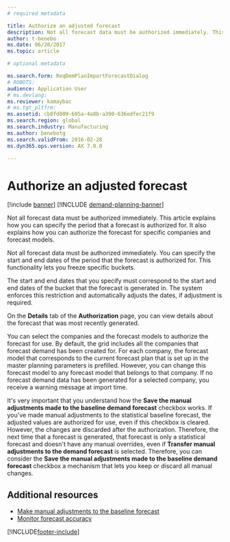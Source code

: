```yaml
---
# required metadata

title: Authorize an adjusted forecast
description: Not all forecast data must be authorized immediately. This article explains how you can specify the period that a forecast is authorized for. It also explains how you can authorize the forecast for specific companies and forecast models.
author: t-benebo
ms.date: 06/20/2017
ms.topic: article

# optional metadata

ms.search.form: ReqDemPlanImportForecastDialog
# ROBOTS: 
audience: Application User
# ms.devlang: 
ms.reviewer: kamaybac
# ms.tgt_pltfrm: 
ms.assetid: cb8fd809-605a-4a8b-a390-636edfec21f9
ms.search.region: global
ms.search.industry: Manufacturing
ms.author: benebotg
ms.search.validFrom: 2016-02-28
ms.dyn365.ops.version: AX 7.0.0

---
```


# Authorize an adjusted forecast

[!include [banner](../includes/banner.md)]
[!INCLUDE [demand-planning-banner](../includes/demand-planning-banner.md)]

Not all forecast data must be authorized immediately. This article explains how you can specify the period that a forecast is authorized for. It also explains how you can authorize the forecast for specific companies and forecast models.

Not all forecast data must be authorized immediately. You can specify the start and end dates of the period that the forecast is authorized for. This functionality lets you freeze specific buckets.

The start and end dates that you specify must correspond to the start and end dates of the bucket that the forecast is generated in. The system enforces this restriction and automatically adjusts the dates, if adjustment is required.

On the **Details** tab of the **Authorization** page, you can view details about the forecast that was most recently generated.

You can select the companies and the forecast models to authorize the forecast for use. By default, the grid includes all the companies that forecast demand has been created for. For each company, the forecast model that corresponds to the current forecast plan that is set up in the master planning parameters is prefilled. However, you can change this forecast model to any forecast model that belongs to that company. If no forecast demand data has been generated for a selected company, you receive a warning message at import time.

It's very important that you understand how the **Save the manual adjustments made to the baseline demand forecast** checkbox works. If you've made manual adjustments to the statistical baseline forecast, the adjusted values are authorized for use, even if this checkbox is cleared. However, the changes are discarded after the authorization. Therefore, the next time that a forecast is generated, that forecast is only a statistical forecast and doesn't have any manual overrides, even if **Transfer manual adjustments to the demand forecast** is selected. Therefore, you can consider the **Save the manual adjustments made to the baseline demand forecast** checkbox a mechanism that lets you keep or discard all manual changes.

## Additional resources

- [Make manual adjustments to the baseline forecast](manual-adjustments-baseline-forecast.md)
- [Monitor forecast accuracy](monitor-forecast-accuracy.md)

[!INCLUDE[footer-include](../../includes/footer-banner.md)]
